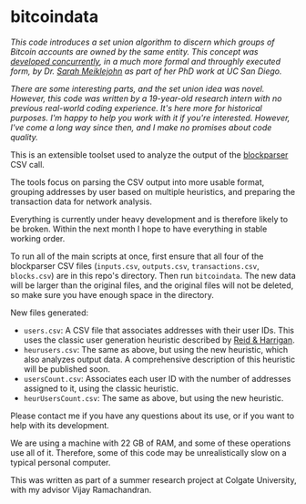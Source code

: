 bitcoindata
===========

*This code introduces a set union algorithm to discern which groups of Bitcoin
accounts are owned by the same entity.  This concept was [developed
concurrently](http://cseweb.ucsd.edu/~smeiklejohn/files/imc13.pdf), in a much
more formal and throughly executed form, by Dr. [Sarah
Meiklejohn](http://cseweb.ucsd.edu/~smeiklejohn/bitcoin.html) as part of her
PhD work at UC San Diego.*

*There are some interesting parts, and the set union idea was
novel. However, this code was written by a 19-year-old research intern with
no previous real-world coding experience. It's here more for historical
purposes. I'm happy to help you work with it if you're interested. However,
I've come a long way since then, and I make no promises about code quality.*

This is an extensible toolset used to analyze the output of the
[blockparser](https://github.com/mcdee/blockparser) CSV call.

The tools focus on parsing the CSV output into more usable format, grouping
addresses by user based on multiple heuristics, and preparing the transaction
data for network analysis.

Everything is currently under heavy development and is therefore likely to be
broken. Within the next month I hope to have everything in stable working
order.

To run all of the main scripts at once, first ensure that all four of the
blockparser CSV files (`inputs.csv`, `outputs.csv`, `transactions.csv`,
`blocks.csv`) are in this repo's directory. Then run `bitcoindata`. The new
data will be larger than the original files, and the original files will not be
deleted, so make sure you have enough space in the directory.

New files generated:
* `users.csv`: A CSV file that associates addresses with their user IDs.
  This uses the classic user generation heuristic described by [Reid &
  Harrigan](http://arxiv.org/abs/1107.4524).
* `heurusers.csv`: The same as above, but using the new heuristic, which
  also analyzes output data. A comprehensive description of this
  heuristic will be published soon.
* `usersCount.csv`: Associates each user ID with the number of addresses
  assigned to it, using the classic heuristic.
* `heurUsersCount.csv`: The same as above, but using the new heuristic.

Please contact me if you have any questions about its use, or if you want to
help with its development.

We are using a machine with 22 GB of RAM, and some of these operations use all
of it. Therefore, some of this code may be unrealistically slow on a typical
personal computer.

This was written as part of a summer research project at Colgate University,
with my advisor Vijay Ramachandran.
